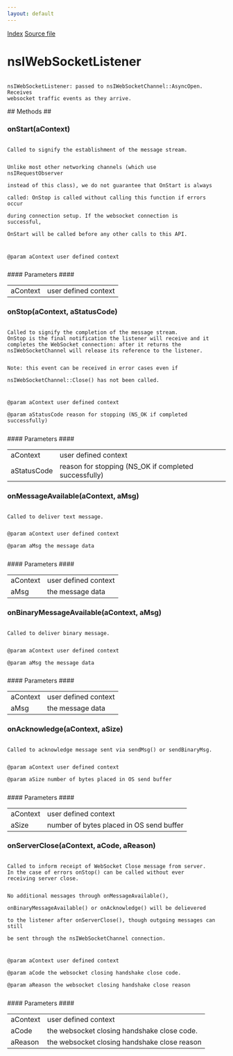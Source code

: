 ```yaml
---
layout: default
---
```

<div id='links'><a href="../index.html">Index</a>
<a href="http://dxr.mozilla.org/mozilla-central/source/netwerk/protocol/websocket/nsIWebSocketListener.idl">Source file</a>
</div>

# nsIWebSocketListener #
<code>  
nsIWebSocketListener: passed to nsIWebSocketChannel::AsyncOpen. Receives  
websocket traffic events as they arrive.  
  
</code>
## Methods ##

### onStart(aContext) ###
<code>  
Called to signify the establishment of the message stream.  
  
Unlike most other networking channels (which use nsIRequestObserver  
instead of this class), we do not guarantee that OnStart is always  
called: OnStop is called without calling this function if errors occur  
during connection setup.  If the websocket connection is successful,  
OnStart will be called before any other calls to this API.  
  
@param aContext user defined context  
  
</code>
#### Parameters ####

<table>

<tr>
<td>aContext</td>
<td>user defined context  
</td>
</tr>

</table>

### onStop(aContext, aStatusCode) ###
<code>  
Called to signify the completion of the message stream.  
OnStop is the final notification the listener will receive and it  
completes the WebSocket connection: after it returns the  
nsIWebSocketChannel will release its reference to the listener.  
  
Note: this event can be received in error cases even if  
nsIWebSocketChannel::Close() has not been called.  
  
@param aContext user defined context  
@param aStatusCode reason for stopping (NS_OK if completed successfully)  
  
</code>
#### Parameters ####

<table>

<tr>
<td>aContext</td>
<td>user defined context  
</td>
</tr>

<tr>
<td>aStatusCode</td>
<td>reason for stopping (NS_OK if completed successfully)  
</td>
</tr>

</table>

### onMessageAvailable(aContext, aMsg) ###
<code>  
Called to deliver text message.  
  
@param aContext user defined context  
@param aMsg the message data  
  
</code>
#### Parameters ####

<table>

<tr>
<td>aContext</td>
<td>user defined context  
</td>
</tr>

<tr>
<td>aMsg</td>
<td>the message data  
</td>
</tr>

</table>

### onBinaryMessageAvailable(aContext, aMsg) ###
<code>  
Called to deliver binary message.  
  
@param aContext user defined context  
@param aMsg the message data  
  
</code>
#### Parameters ####

<table>

<tr>
<td>aContext</td>
<td>user defined context  
</td>
</tr>

<tr>
<td>aMsg</td>
<td>the message data  
</td>
</tr>

</table>

### onAcknowledge(aContext, aSize) ###
<code>  
Called to acknowledge message sent via sendMsg() or sendBinaryMsg.  
  
@param aContext user defined context  
@param aSize number of bytes placed in OS send buffer  
  
</code>
#### Parameters ####

<table>

<tr>
<td>aContext</td>
<td>user defined context  
</td>
</tr>

<tr>
<td>aSize</td>
<td>number of bytes placed in OS send buffer  
</td>
</tr>

</table>

### onServerClose(aContext, aCode, aReason) ###
<code>  
Called to inform receipt of WebSocket Close message from server.  
In the case of errors onStop() can be called without ever  
receiving server close.  
  
No additional messages through onMessageAvailable(),  
onBinaryMessageAvailable() or onAcknowledge() will be delievered  
to the listener after onServerClose(), though outgoing messages can still  
be sent through the nsIWebSocketChannel connection.  
  
@param aContext user defined context  
@param aCode the websocket closing handshake close code.  
@param aReason the websocket closing handshake close reason  
  
  
</code>
#### Parameters ####

<table>

<tr>
<td>aContext</td>
<td>user defined context  
</td>
</tr>

<tr>
<td>aCode</td>
<td>the websocket closing handshake close code.  
</td>
</tr>

<tr>
<td>aReason</td>
<td>the websocket closing handshake close reason  
</td>
</tr>

</table>
